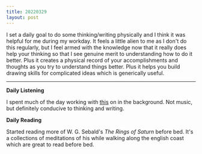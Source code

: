 ```yaml
---
title: 20220329
layout: post
---
```


I set a daily goal to do some thinking/writing physically and I think it was helpful for me during my workday. It feels a little alien to me as I don't do this regularly, but I feel armed with the knowledge now that it really does help your thinking so that I see genuine merit to understanding how to do it better. Plus it creates a physical record of your accomplishments and thoughts as you try to understand things better. Plus it helps you build drawing skills for complicated ideas which is generically useful.

---

**Daily Listening**

I spent much of the day working with [this](https://www.youtube.com/watch?v=eKFTSSKCzWA) on in the background. Not music, but definitely conducive to thinking and writing.

**Daily Reading**

Started reading more of W. G. Sebald's *The Rings of Saturn* before bed. It's a collections of meditations of his while walking along the english coast which are great to read before bed. 